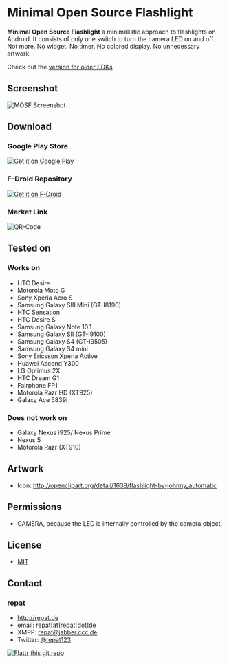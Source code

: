 Minimal Open Source Flashlight
======
**Minimal Open Source Flashlight** a minimalistic approach to flashlights on Android. It consists of only one switch to turn the camera LED on and off. Not more. No widget. No timer. No colored display. No unnecessary artwork.

Check out the [version for older SDKs](https://github.com/repat/mosf-older-sdks).

## Screenshot
![MOSF Screenshot](http://repat.de/Bilder/mosf-screenshot.png "MOSF Screenshot")

## Download

### Google Play Store
[![Get it on Google Play](https://developer.android.com/images/brand/en_generic_rgb_wo_45.png)](https://play.google.com/store/apps/details?id=de.repat.mosf)

### F-Droid Repository
[![Get it on F-Droid](https://upload.wikimedia.org/wikipedia/commons/thumb/0/0d/Get_it_on_F-Droid.svg/129px-Get_it_on_F-Droid.svg.png)](https://f-droid.org/repository/browse/?fdid=de.repat.mosf)

### Market Link
![QR-Code](http://repat.de/Bilder/qrcode-mosf.png)

## Tested on
### Works on
* HTC Desire
* Motorola Moto G
* Sony Xperia Acro S
* Samsung Galaxy SIII Mini (GT-I8190)
* HTC Sensation
* HTC Desire S
* Samsung Galaxy Note 10.1
* Samsung Galaxy SII (GT-I9100)
* Samsung Galaxy S4 (GT-I9505)
* Samsung Galaxy S4 mini
* Sony Ericsson Xperia Active
* Huawei Ascend Y300
* LG Optimus 2X
* HTC Dream G1
* Fairphone FP1
* Motorola Razr HD (XT925)
* Galaxy Ace 5839i

### Does not work on
* Galaxy Nexus i925/ Nexus Prime
* Nexus 5
* Motorola Razr (XT910)

## Artwork
* Icon: http://openclipart.org/detail/1638/flashlight-by-johnny_automatic

## Permissions
* CAMERA, because the LED is internally controlled by the camera object.

## License
* [MIT](http://opensource.org/licenses/MIT)

## Contact
### repat
* http://repat.de
* email: repat[at]repat[dot]de
* XMPP: repat@jabber.ccc.de
* Twitter: [@repat123](https://twitter.com/repat123 "repat123 on twitter")

[![Flattr this git repo](http://api.flattr.com/button/flattr-badge-large.png)](https://flattr.com/submit/auto?user_id=repat&url=https://github.com/repat/mosf&title=mosf&language=&tags=github&category=software)
